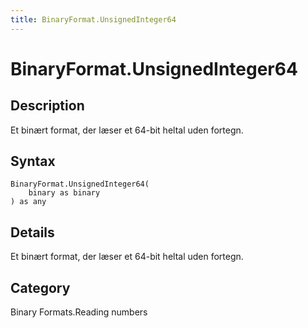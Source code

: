 ```yaml
---
title: BinaryFormat.UnsignedInteger64
---
```


# BinaryFormat.UnsignedInteger64


## Description

Et binært format, der læser et 64-bit heltal uden fortegn.


## Syntax

```powerquery
BinaryFormat.UnsignedInteger64(
    binary as binary
) as any
```


## Details

Et binært format, der læser et 64-bit heltal uden fortegn.



## Category
Binary Formats.Reading numbers
